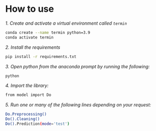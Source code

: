 # How to use

*1. Create and activate a virtual environment called `termin`*
```bash
conda create --name termin python=3.9
conda activate termin
```

*2. Install the requirements*
```bash
pip install -r requirements.txt
```

*3. Open python from the anaconda prompt by running the following:*
```bash
python
```

*4. Import the library:*
```bash
from model import Do
```

*5. Run one or many of the following lines depending on your request:*
```bash
Do.Preprocessing()
Do().Cleaning()
Do().Prediction(mode='test')
```

